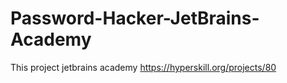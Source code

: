 # Password-Hacker-JetBrains-Academy
This project jetbrains academy https://hyperskill.org/projects/80
